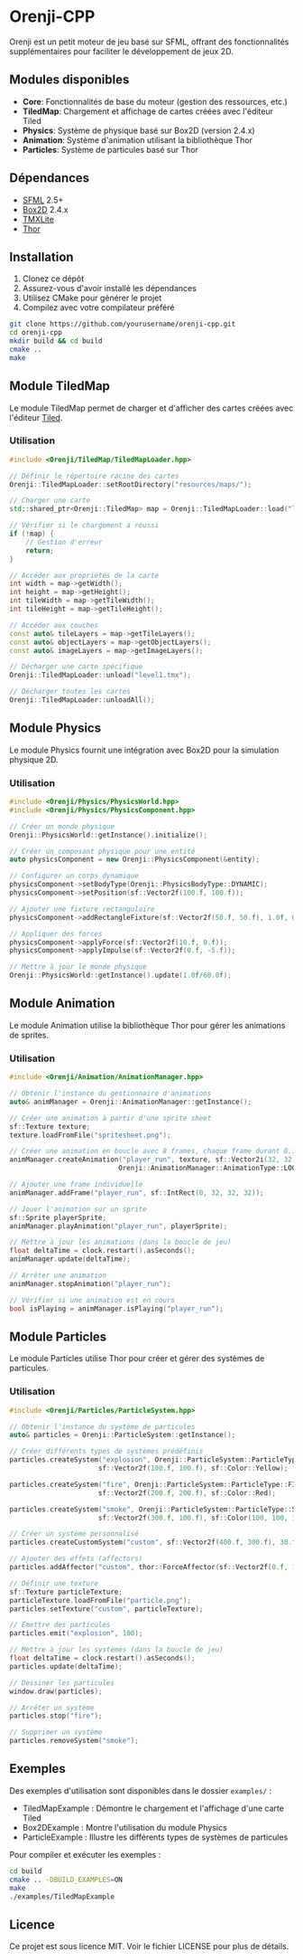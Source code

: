 # Orenji-CPP

Orenji est un petit moteur de jeu basé sur SFML, offrant des fonctionnalités supplémentaires pour faciliter le développement de jeux 2D.

## Modules disponibles

- **Core**: Fonctionnalités de base du moteur (gestion des ressources, etc.)
- **TiledMap**: Chargement et affichage de cartes créées avec l'éditeur Tiled
- **Physics**: Système de physique basé sur Box2D (version 2.4.x)
- **Animation**: Système d'animation utilisant la bibliothèque Thor
- **Particles**: Système de particules basé sur Thor

## Dépendances

- [SFML](https://www.sfml-dev.org/) 2.5+
- [Box2D](https://box2d.org/) 2.4.x
- [TMXLite](https://github.com/fallahn/tmxlite)
- [Thor](https://github.com/Bromeon/Thor)

## Installation

1. Clonez ce dépôt
2. Assurez-vous d'avoir installé les dépendances
3. Utilisez CMake pour générer le projet
4. Compilez avec votre compilateur préféré

```bash
git clone https://github.com/yourusername/orenji-cpp.git
cd orenji-cpp
mkdir build && cd build
cmake ..
make
```

## Module TiledMap

Le module TiledMap permet de charger et d'afficher des cartes créées avec l'éditeur [Tiled](https://www.mapeditor.org/).

### Utilisation

```cpp
#include <Orenji/TiledMap/TiledMapLoader.hpp>

// Définir le répertoire racine des cartes
Orenji::TiledMapLoader::setRootDirectory("resources/maps/");

// Charger une carte
std::shared_ptr<Orenji::TiledMap> map = Orenji::TiledMapLoader::load("level1.tmx");

// Vérifier si le chargement a réussi
if (!map) {
    // Gestion d'erreur
    return;
}

// Accéder aux propriétés de la carte
int width = map->getWidth();
int height = map->getHeight();
int tileWidth = map->getTileWidth();
int tileHeight = map->getTileHeight();

// Accéder aux couches
const auto& tileLayers = map->getTileLayers();
const auto& objectLayers = map->getObjectLayers();
const auto& imageLayers = map->getImageLayers();

// Décharger une carte spécifique
Orenji::TiledMapLoader::unload("level1.tmx");

// Décharger toutes les cartes
Orenji::TiledMapLoader::unloadAll();
```

## Module Physics

Le module Physics fournit une intégration avec Box2D pour la simulation physique 2D.

### Utilisation

```cpp
#include <Orenji/Physics/PhysicsWorld.hpp>
#include <Orenji/Physics/PhysicsComponent.hpp>

// Créer un monde physique
Orenji::PhysicsWorld::getInstance().initialize();

// Créer un composant physique pour une entité
auto physicsComponent = new Orenji::PhysicsComponent(&entity);

// Configurer un corps dynamique
physicsComponent->setBodyType(Orenji::PhysicsBodyType::DYNAMIC);
physicsComponent->setPosition(sf::Vector2f(100.f, 100.f));

// Ajouter une fixture rectangulaire
physicsComponent->addRectangleFixture(sf::Vector2f(50.f, 50.f), 1.0f, 0.3f, 0.1f);

// Appliquer des forces
physicsComponent->applyForce(sf::Vector2f(10.f, 0.f));
physicsComponent->applyImpulse(sf::Vector2f(0.f, -5.f));

// Mettre à jour le monde physique
Orenji::PhysicsWorld::getInstance().update(1.0f/60.0f);
```

## Module Animation

Le module Animation utilise la bibliothèque Thor pour gérer les animations de sprites.

### Utilisation

```cpp
#include <Orenji/Animation/AnimationManager.hpp>

// Obtenir l'instance du gestionnaire d'animations
auto& animManager = Orenji::AnimationManager::getInstance();

// Créer une animation à partir d'une sprite sheet
sf::Texture texture;
texture.loadFromFile("spritesheet.png");

// Créer une animation en boucle avec 8 frames, chaque frame durant 0.1 secondes
animManager.createAnimation("player_run", texture, sf::Vector2i(32, 32), 8, 0.1f, 
                           Orenji::AnimationManager::AnimationType::LOOP, 0);

// Ajouter une frame individuelle
animManager.addFrame("player_run", sf::IntRect(0, 32, 32, 32));

// Jouer l'animation sur un sprite
sf::Sprite playerSprite;
animManager.playAnimation("player_run", playerSprite);

// Mettre à jour les animations (dans la boucle de jeu)
float deltaTime = clock.restart().asSeconds();
animManager.update(deltaTime);

// Arrêter une animation
animManager.stopAnimation("player_run");

// Vérifier si une animation est en cours
bool isPlaying = animManager.isPlaying("player_run");
```

## Module Particles

Le module Particles utilise Thor pour créer et gérer des systèmes de particules.

### Utilisation

```cpp
#include <Orenji/Particles/ParticleSystem.hpp>

// Obtenir l'instance du système de particules
auto& particles = Orenji::ParticleSystem::getInstance();

// Créer différents types de systèmes prédéfinis
particles.createSystem("explosion", Orenji::ParticleSystem::ParticleType::EXPLOSION, 
                      sf::Vector2f(100.f, 100.f), sf::Color::Yellow);

particles.createSystem("fire", Orenji::ParticleSystem::ParticleType::FIRE, 
                      sf::Vector2f(200.f, 200.f), sf::Color::Red);

particles.createSystem("smoke", Orenji::ParticleSystem::ParticleType::SMOKE, 
                      sf::Vector2f(300.f, 100.f), sf::Color(100, 100, 100, 150));

// Créer un système personnalisé
particles.createCustomSystem("custom", sf::Vector2f(400.f, 300.f), 30.f, sf::seconds(2.f));

// Ajouter des effets (affectors)
particles.addAffector("custom", thor::ForceAffector(sf::Vector2f(0.f, 10.f)));

// Définir une texture
sf::Texture particleTexture;
particleTexture.loadFromFile("particle.png");
particles.setTexture("custom", particleTexture);

// Émettre des particules
particles.emit("explosion", 100);

// Mettre à jour les systèmes (dans la boucle de jeu)
float deltaTime = clock.restart().asSeconds();
particles.update(deltaTime);

// Dessiner les particules
window.draw(particles);

// Arrêter un système
particles.stop("fire");

// Supprimer un système
particles.removeSystem("smoke");
```

## Exemples

Des exemples d'utilisation sont disponibles dans le dossier `examples/` :

- TiledMapExample : Démontre le chargement et l'affichage d'une carte Tiled
- Box2DExample : Montre l'utilisation du module Physics
- ParticleExample : Illustre les différents types de systèmes de particules

Pour compiler et exécuter les exemples :

```bash
cd build
cmake .. -DBUILD_EXAMPLES=ON
make
./examples/TiledMapExample
```

## Licence

Ce projet est sous licence MIT. Voir le fichier LICENSE pour plus de détails.
